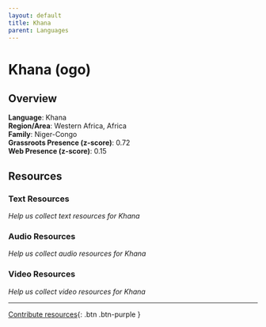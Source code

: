 ```yaml
---
layout: default
title: Khana
parent: Languages
---
```


# Khana (ogo)

## Overview

**Language**: Khana  
**Region/Area**: Western Africa, Africa  
**Family**: Niger-Congo  
**Grassroots Presence (z-score)**: 0.72  
**Web Presence (z-score)**: 0.15  

## Resources

### Text Resources
*Help us collect text resources for Khana*

### Audio Resources
*Help us collect audio resources for Khana*

### Video Resources
*Help us collect video resources for Khana*

---

[Contribute resources](https://forms.office.com/e/1SfLJx3u1r){: .btn .btn-purple }
